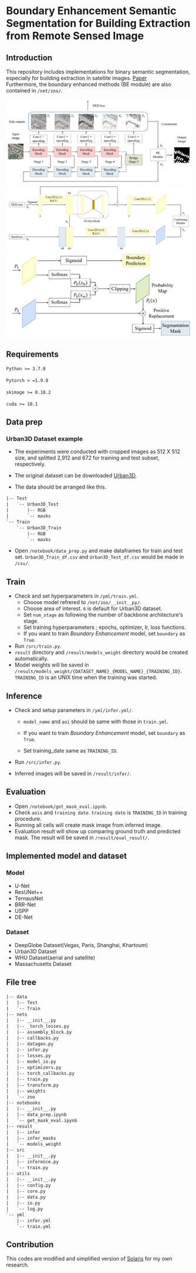 # Boundary Enhancement Semantic Segmentation for Building Extraction from Remote Sensed Image
## Introduction
This repository includes implementations for binary semantic segmentation, especially for building extraction in satellite images. [Paper](./img/Boundary_Enhancement_Semantic_Segmentation.pdf)    
Furthermore, the boundary enhanced methods (BE module) are also contained in ```/net/zoo/```.

![HED_unit](./img/HED_unit.png)
![BE_module](./img/BE_module.png)
![Tail_part](./img/Tail_part.png)

## Requirements 

```
Python >= 3.7.0

Pytorch > =1.9.0

skimage >= 0.18.2

cuda >= 10.1
```

## Data prep

### Urban3D Dataset example

- The experiments were conducted with cropped images as 512 X 512 size, and splitted 2,912 and 672 for training and test subset, respectively.
- The original dataset can be downloaded [Urban3D](https://github.com/topcoderinc/Urban3d).

- The data should be arranged like this.

```
|-- Test
|   `-- Urban3D_Test
|       |-- RGB
|       `-- masks
`-- Train
    `-- Urban3D_Train
        |-- RGB
        `-- masks
```

- Open ```/notebook/data_prep.py``` and make dataframes for train and test set.
  ```Urban3D_Train_df.csv``` and ```Urban3D_Test_df.csv``` would be made in ```/csv/```.

## Train

- Check and set hyperparameters in ```/yml/train.yml```.
  - Choose model refrered to ```/net/zoo/__init__py/```.
  - Choose area of interest. ```6``` is default for Urban3D dataset.
  - Set ```num_stage``` as following the number of backbone architecture's stage.
  - Set training hyperparameters ; epochs, optimizer, lr, loss functions.
  - If you want to train *Boundary Enhancement* model, set ```boundary``` as ```True```.
- Run ```/src/train.py```. 
- ```result``` directory and ```/result/models_weight``` directory would be created automatically.
- Model weights will be saved in ```/result/models_weight/{DATASET_NAME}_{MODEL_NAME}_{TRAINING_ID}```. ```TRAINING_ID``` is an UNIX time when the training was started.

## Inference

- Check and setup parameters in ```/yml/infer.yml/```.

  - ```model_name``` and ```aoi``` should be same with those in ```train.yml```.

  - If you want to train *Boundary Enhancement* model, set ```boundary``` as ```True```.

  - Set training_date same as ```TRAINING_ID```.

    

- Run ```/src/infer.py```.

- Inferred  images will be saved in ```/result/infer/```.

## Evaluation

- Open ```/notebook/get_mask_eval.ipynb```.
- Check ```aois``` and ```training date```. ``training date`` is ```TRAINING_ID``` in training procedure.
- Running all cells will create mask image from inferred image.
- Evaluation result will show up comparing ground truth and predicted mask. The result will be saved in ```/result/eval_result/```.



## Implemented model and dataset

### Model 

- U-Net
- ResUNet++
- TernausNet
- BRR-Net
- USPP
- DE-Net

### Dataset

- DeepGlobe Dataset(Vegas, Paris, Shanghai, Khartoum)
- Urban3D Dataset
- WHU Dataset(aerial and satellite)
- Massachusetts Dataset

## File tree

```
|-- data
|   |-- Test
|   `-- Train
|-- nets
|   |-- __init__.py
|   |-- _torch_losses.py
|   |-- assembly_block.py
|   |-- callbacks.py
|   |-- datagen.py
|   |-- infer.py
|   |-- losses.py
|   |-- model_io.py
|   |-- optimizers.py
|   |-- torch_callbacks.py
|   |-- train.py
|   |-- transform.py
|   |-- weights
|   `-- zoo
|-- notebooks
|   |-- __init__.py
|   |-- data_prep.ipynb
|   `-- get_mask_eval.ipynb
|-- result
|   |-- infer
|   |-- infer_masks
|   `-- models_weight
|-- src
|   |-- __init__.py
|   |-- inference.py
|   `-- train.py
|-- utils
|   |-- __init__.py
|   |-- config.py
|   |-- core.py
|   |-- data.py
|   |-- io.py
|   `-- log.py
`-- yml
    |-- infer.yml
    `-- train.yml
```

## Contribution

This codes are modified and simplified version of [Solaris](https://github.com/CosmiQ/solaris) for my own research.     

